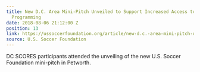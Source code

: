```yaml
---
title: New D.C. Area Mini-Pitch Unveiled to Support Increased Access to Youth Soccer
  Programming
date: 2018-08-06 21:12:00 Z
position: 13
link: https://ussoccerfoundation.org/article/new-d.c.-area-mini-pitch-unveiled-to-support-increased-access-to-youth-soccer-programming
source: U.S. Soccer Foundation
---
```


DC SCORES participants attended the unveiling of the new U.S. Soccer Foundation mini-pitch in Petworth.